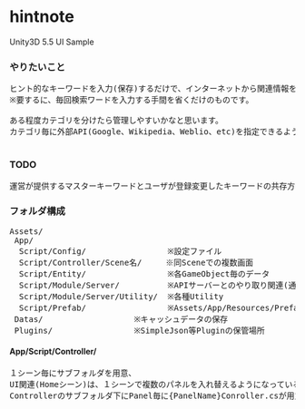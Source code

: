 # hintnote
Unity3D 5.5 UI Sample
<img src="http://i.imgur.com/0ARI6my.png" alt="" title=""><br>
<img src="http://i.imgur.com/L2vo5MY.png" alt="" title="">

### やりたいこと
<pre>
ヒント的なキーワードを入力(保存)するだけで、インターネットから関連情報を引っ張ってきます。
※要するに、毎回検索ワードを入力する手間を省くだけのものです。

ある程度カテゴリを分けたら管理しやすいかなと思います。
カテゴリ毎に外部API(Google、Wikipedia、Weblio、etc)を指定できるようにしたいと思います。

</pre>

### TODO
<pre>
運営が提供するマスターキーワードとユーザが登録変更したキーワードの共存方法
</pre>

### フォルダ構成
<pre>
Assets/
 App/
  Script/Config/                 ※設定ファイル
  Script/Controller/Scene名/     ※同Sceneでの複数画面
  Script/Entity/                 ※各GameObject毎のデータ
  Script/Module/Server/          ※APIサーバーとのやり取り関連(通信関連)
  Script/Module/Server/Utility/  ※各種Utility
  Script/Prefab/                 ※Assets/App/Resources/Prefabの制御Script
 Datas/                   ※キャッシュデータの保存
 Plugins/                 ※SimpleJson等Pluginの保管場所
</pre>

#### App/Script/Controller/
<pre>
１シーン毎にサブフォルダを用意、
UI関連(Homeシーン)は、１シーンで複数のパネルを入れ替えるようになっているので
Controllerのサブフォルダ下にPanel毎に{PanelName}Conroller.csが用意されてあります。
</pre>

